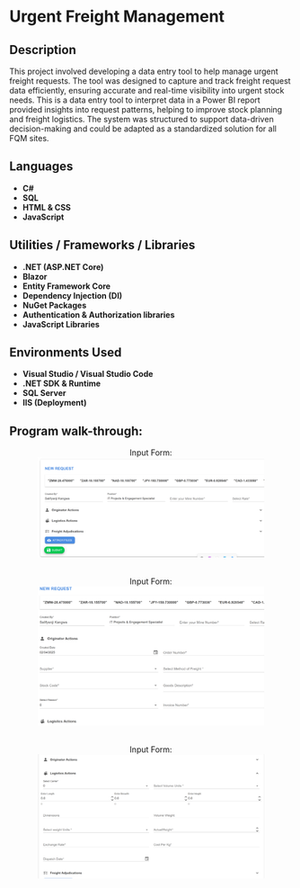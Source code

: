 <h1> Urgent Freight Management</h1>


<h2>Description</h2>
This project involved developing a data entry tool to help manage urgent freight requests. The tool was designed to capture and track freight request data efficiently, ensuring accurate and real-time visibility into urgent stock needs. This is a data entry tool to interpret data in a Power BI report provided insights into request patterns, helping to improve stock planning and freight logistics. The system was structured to support data-driven decision-making and could be adapted as a standardized solution for all FQM sites.
<br />


<h2>Languages</h2>

- <b>C#</b> 
- <b>SQL</b>
- <b>HTML & CSS</b>
- <b>JavaScript</b>

<h2>Utilities / Frameworks / Libraries</h2>

- <b>.NET (ASP.NET Core)</b> 
- <b>Blazor</b>
- <b>Entity Framework Core </b>
- <b>Dependency Injection (DI)</b>
- <b>NuGet Packages</b>
- <b>Authentication & Authorization libraries </b>
- <b>JavaScript Libraries</b>

<h2>Environments Used </h2>

- <b>Visual Studio / Visual Studio Code</b> 
- <b>.NET SDK & Runtime</b>
- <b>SQL Server </b>
- <b>IIS (Deployment)</b>

<h2>Program walk-through:</h2>

<p align="center">
Input Form: <br/>
<img src="https://github.com/SaliKangwa/Freight-Management/blob/main/freight%20form%201.png" height="80%" width="80%" alt="Input Form"/>
<br />
<br />



<p align="center">
Input Form: <br/>
<img src="https://github.com/SaliKangwa/Freight-Management/blob/main/freight%20form%202.png" height="80%" width="80%" alt="Input Form"/>
<br />
<br />



<p align="center">
Input Form: <br/>
<img src="https://github.com/SaliKangwa/Freight-Management/blob/main/freight%20form%203.png" height="80%" width="80%" alt="Input Form"/>
<br />
<br />



